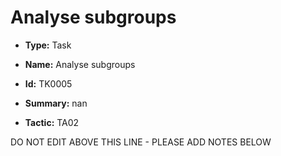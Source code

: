 # Analyse subgroups

* **Type:** Task

* **Name:** Analyse subgroups

* **Id:** TK0005

* **Summary:** nan

* **Tactic:** TA02

DO NOT EDIT ABOVE THIS LINE - PLEASE ADD NOTES BELOW
